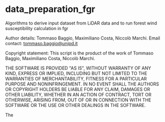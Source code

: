 # data_preparation_fgr
Algorithms to derive input dataset from LiDAR data and to run forest wind susceptibility calculation in fgr

Author details: Tommaso Baggio, Maximiliano Costa, Niccolò Marchi. Email contact: tommaso.baggio@unipd.it

Copyright statement: This script is the product of the work of Tommaso Baggio, Maximiliano Costa, Niccolò Marchi.

THE SOFTWARE IS PROVIDED "AS IS", WITHOUT WARRANTY OF ANY KIND, EXPRESS OR IMPLIED, INCLUDING BUT NOT LIMITED TO THE WARRANTIES OF MERCHANTABILITY, FITNESS FOR A PARTICULAR PURPOSE AND NONINFRINGEMENT. IN NO EVENT SHALL THE AUTHORS OR COPYRIGHT HOLDERS BE LIABLE FOR ANY CLAIM, DAMAGES OR OTHER LIABILITY, WHETHER IN AN ACTION OF CONTRACT, TORT OR OTHERWISE, ARISING FROM, OUT OF OR IN CONNECTION WITH THE SOFTWARE OR THE USE OR OTHER DEALINGS IN THE SOFTWARE.

The 

